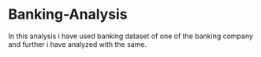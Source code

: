 # Banking-Analysis
In this analysis i have used banking dataset of one of the banking company and further i have analyzed with the same.
